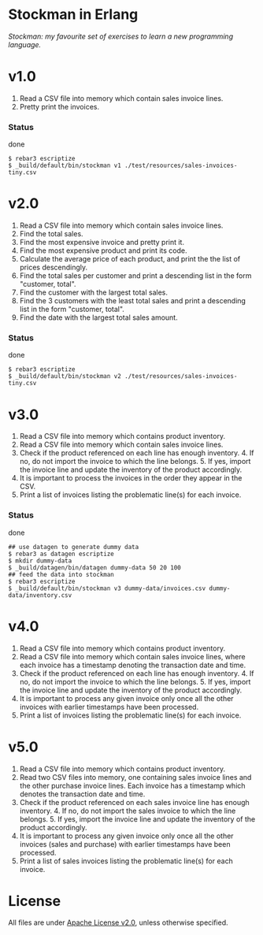 # Stockman in Erlang
*Stockman: my favourite set of exercises to learn a new programming language.*

# v1.0
1. Read a CSV file into memory which contain sales invoice lines.
2. Pretty print the invoices.

### Status ###
done

```
$ rebar3 escriptize
$ _build/default/bin/stockman v1 ./test/resources/sales-invoices-tiny.csv
```

# v2.0 #
1. Read a CSV file into memory which contain sales invoice lines.
2. Find the total sales.
3. Find the most expensive invoice and pretty print it.
4. Find the most expensive product and print its code.
5. Calculate the average price of each product, and print the the list of prices descendingly.
6. Find the total sales per customer and print a descending list in the form "customer, total".
7. Find the customer with the largest total sales.
8. Find the 3 customers with the least total sales and print a descending list in the form "customer, total".
9. Find the date with the largest total sales amount.

### Status ###
done

```
$ rebar3 escriptize
$ _build/default/bin/stockman v2 ./test/resources/sales-invoices-tiny.csv
```

# v3.0 #
1. Read a CSV file into memory which contains product inventory.
2. Read a CSV file into memory which contain sales invoice lines.
  3. Check if the product referenced on each line has enough inventory.
    4. If no, do not import the invoice to which the line belongs.
    5. If yes, import the invoice line and update the inventory of the product
       accordingly.
  6. It is important to process the invoices in the order they appear in the CSV.
7. Print a list of invoices listing the problematic line(s) for each invoice.

### Status ###
done

```
## use datagen to generate dummy data
$ rebar3 as datagen escriptize
$ mkdir dummy-data
$ _build/datagen/bin/datagen dummy-data 50 20 100
## feed the data into stockman
$ rebar3 escriptize
$ _build/default/bin/stockman v3 dummy-data/invoices.csv dummy-data/inventory.csv
```

# v4.0 #

1. Read a CSV file into memory which contains product inventory.
2. Read a CSV file into memory which contain sales invoice lines, where each invoice has a timestamp denoting the transaction date and time.
  3. Check if the product referenced on each line has enough inventory.
    4. If no, do not import the invoice to which the line belongs.
    5. If yes, import the invoice line and update the inventory of the product
       accordingly.
  6. It is important to process any given invoice only once all the other invoices with earlier timestamps have been processed.
7. Print a list of invoices listing the problematic line(s) for each invoice.

# v5.0 #

1. Read a CSV file into memory which contains product inventory.
2. Read two CSV files into memory, one containing sales invoice lines and the other purchase invoice lines. Each invoice has a timestamp which denotes the transaction date and time.
3. Check if the product referenced on each sales invoice line has enough inventory.
    4. If no, do not import the sales invoice to which the line belongs.
    5. If yes, import the invoice line and update the inventory of the product
       accordingly.
  6. It is important to process any given invoice only once all the other invoices (sales and purchase) with earlier timestamps have been processed.
7. Print a list of sales invoices listing the problematic line(s) for each invoice.

# License #
All files are under [Apache License v2.0](http://www.apache.org/licenses/LICENSE-2.0), unless otherwise specified.
